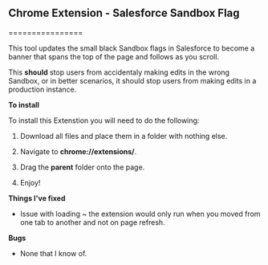 ## Chrome Extension - Salesforce Sandbox Flag
================

This tool updates the small black Sandbox flags in Salesforce to become a banner that spans the top of the page and follows as you scroll.

This __should__ stop users from accidentaly making edits in the wrong Sandbox, or in better scenarios, it should stop users from making edits in a production instance.

**To install**

To install this Extenstion you will need to do the following:

1) Download all files and place them in a folder with nothing else.

2) Navigate to **chrome://extensions/**.

3) Drag the **parent** folder onto the page.

4) Enjoy!

**Things I've fixed**
- Issue with loading ~ the extension would only run when you moved from one tab to another and not on page refresh.

**Bugs**
- None that I know of.